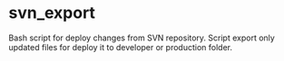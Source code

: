 svn_export
==========

Bash script for deploy changes from SVN repository. Script export only updated files for deploy it to developer or production folder.